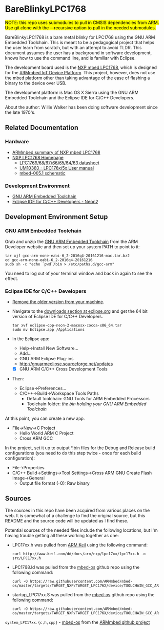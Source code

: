 # BareBlinkyLPC1768
<mark>NOTE: this repo uses submodules to pull in CMSIS dependencies from ARM. Use git clone with the --recursive option to pull in the needed submodules.</mark>


BareBlinkyLPC1768 is a bare metal blinky for LPC1768 using the GNU ARM Embedded Toolchain. This is meant to be a pedagogical project that helps the user learn from scratch, but with an attempt to avoid TLDR. This document assumes the user has a background in software development, knows how to use the command line, and is familiar with Eclipse.

The development board used is the [NXP mbed LPC1768](https://developer.mbed.org/platforms/mbed-LPC1768/), which is designed for the [ARMmbed IoT Device Platform](https://www.mbed.com/en/). This project, however, does not use the mbed platform other than taking advantage of the ease of flashing a binary to the device over USB.

The development platform is Mac OS X Sierra using the GNU ARM Embedded Toolchain and the Eclipse IDE for C/C++ Developers.

About the author: Willie Walker has been doing software development since the late 1970's.

## Related Documentation

### Hardware

* [ARMmbed summary of NXP mbed LPC1768](https://developer.mbed.org/platforms/mbed-LPC1768/)
* [NXP LPC1768 Homepage](http://www.nxp.com/products/microcontrollers-and-processors/arm-processors/lpc-cortex-m-mcus/lpc1700-cortex-m3/512kb-flash-64kb-sram-ethernet-usb-lqfp100-package:LPC1768FBD100)
	* [LPC1769/68/67/66/65/64/63 datasheet](http://www.nxp.com/documents/data_sheet/LPC1769_68_67_66_65_64_63.pdf)
	* [UM10360 - LPC176x/5x User manual](http://www.nxp.com/documents/user_manual/UM10360.pdf)
	* [mbed-005.1 schematic](https://developer.mbed.org/media/uploads/chris/mbed-005.1.pdf)

### Development Environment

* [GNU ARM Embedded Toolchain](https://developer.arm.com/open-source/gnu-toolchain/gnu-rm/downloads)
* [Eclipse IDE for C/C++ Developers - Neon2](http://www.eclipse.org/downloads/packages/eclipse-ide-cc-developers/neon2)

## Development Environment Setup

### GNU ARM Embedded Toolchain

Grab and unzip the [GNU ARM Embedded Toolchain](https://developer.arm.com/open-source/gnu-toolchain/gnu-rm/downloads) from the ARM Developer website and then set up your system PATH to point to it:

```
tar xjf gcc-arm-none-eabi-6_2-2016q4-20161216-mac.tar.bz2
cd gcc-arm-none-eabi-6_2-2016q4-20161216
sudo sh -c "echo `pwd`/bin > /etc/paths.d/gcc-arm"
```

You need to log out of your terminal window and back in again to see the effect.

### Eclipse IDE for C/C++ Developers

* [Remove the older version from your machine](http://stackoverflow.com/questions/3185664/how-to-delete-eclipse-completely-including-settings-and-plugins-from-mac-os-x).
* Navigate to the [downloads section at eclipse.org](https://www.eclipse.org/downloads/eclipse-packages/) and get the 64 bit version of Eclipse IDE for C/C++ Developers.

	```
	tar xvf eclipse-cpp-neon-2-macosx-cocoa-x86_64.tar
	sudo mv Eclipse.app /Applications
	```

* In the Eclipse app:
	* Help->Install New Software...
	* Add...
	* GNU ARM Eclipse Plug-ins
	* http://gnuarmeclipse.sourceforge.net/updates
	* [x] GNU ARM C/C++ Cross Development Tools

* Then:
    * Eclipse->Preferences...
    * C/C++->Build->Workspace Tools Paths
    	* Default toolchain: GNU Tools for ARM Embedded Processors
    	* Toolchain folder: *the bin holding your GNU ARM Embedded Toolchain*
    
At this point, you can create a new app.

* File->New->C Project
	* Hello World ARM C Project
	* Cross ARM GCC

In the project, set it up to output *.bin files for the Debug and Release build configurations (you need to do this step twice - once for each build configuration):

* File->Properties
* C/C++ Build->Settings->Tool Settings->Cross ARM GNU Create Flash Image->General
	* Output file format (-O): Raw binary

## Sources

The sources in this repo have been acquired from various places on the web. It is somewhat of a challenge to find the original source, but this README and the source code will be updated as I find these.

Potential sources of the needed files include the following locations, but I'm having trouble getting all these working together as one:


* LPC17xx.h was pulled from [ARM Keil](http://www.keil.com/dd/chip/4868.htm) using the following command:

	```
	curl http://www.keil.com/dd/docs/arm/nxp/lpc17xx/lpc17xx.h -o src/LPC17xx.h
	```

* LPC1768.ld was pulled from the [mbed-os](https://github.com/ARMmbed/mbed-os) github repo using the following command:
	
	```
	curl -O https://raw.githubusercontent.com/ARMmbed/mbed-os/master/targets/TARGET_NXP/TARGET_LPC176X/device/TOOLCHAIN_GCC_ARM/LPC1768.ld
	```

* startup_LPC17xx.S was pulled from the [mbed-os](https://github.com/ARMmbed/mbed-os) github repo using the following command:
	
	```
	curl -O https://raw.githubusercontent.com/ARMmbed/mbed-os/master/targets/TARGET_NXP/TARGET_LPC176X/device/TOOLCHAIN_GCC_ARM/startup_LPC17xx.S
	```

`system_LPC17xx.{c,h,cpp}` - [mbed-os](https://github.com/ARMmbed/mbed-os) from the [ARMmbed github project](https://github.com/ARMmbed)

